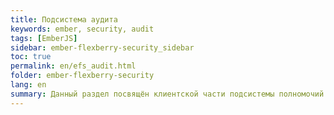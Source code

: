 ```yaml
---
title: Подсистема аудита
keywords: ember, security, audit
tags: [EmberJS]
sidebar: ember-flexberry-security_sidebar
toc: true
permalink: en/efs_audit.html
folder: ember-flexberry-security
lang: en
summary: Данный раздел посвящён клиентской части подсистемы полномочий и аудита изменения данных.
---
```

